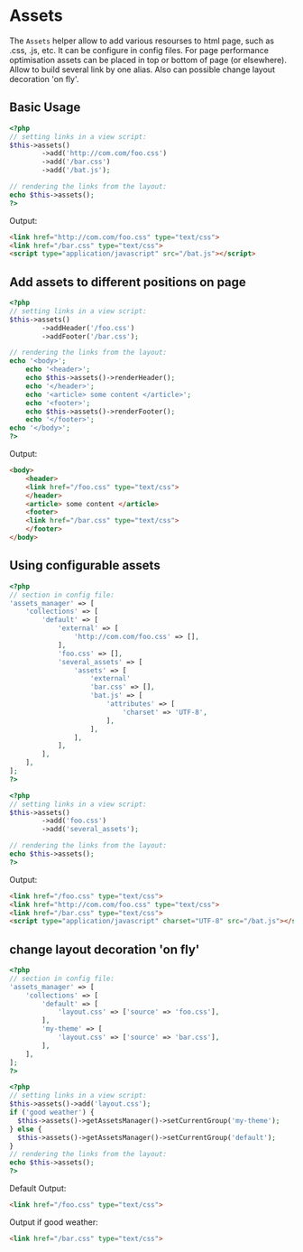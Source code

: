 # Assets

The `Assets` helper allow to add various resourses to html page, such as .css, .js, etc.
It can be configure in config files.
For page performance optimisation assets can be placed in top or bottom of page (or elsewhere).
Allow to build several link by one alias.
Also can possible change layout decoration 'on fly'.

## Basic Usage

```php
<?php
// setting links in a view script:
$this->assets()
        ->add('http://com.com/foo.css')
        ->add('/bar.css')
        ->add('/bat.js');

// rendering the links from the layout:
echo $this->assets();
?>
```

Output:

```html
<link href="http://com.com/foo.css" type="text/css">
<link href="/bar.css" type="text/css">
<script type="application/javascript" src="/bat.js"></script>
```

## Add assets to different positions on page

```php
<?php
// setting links in a view script:
$this->assets()
        ->addHeader('/foo.css')
        ->addFooter('/bar.css');

// rendering the links from the layout:
echo '<body>';
    echo '<header>';
    echo $this->assets()->renderHeader();
    echo '</header>';
    echo '<article> some content </article>';
    echo '<footer>';
    echo $this->assets()->renderFooter();
    echo '</footer>';
echo '</body>';
?>
```

Output:

```html
<body>
    <header>
    <link href="/foo.css" type="text/css">
    </header>
    <article> some content </article>
    <footer>
    <link href="/bar.css" type="text/css">
    </footer>
</body>
```

## Using configurable assets

```php
<?php
// section in config file:
'assets_manager' => [
    'collections' => [
        'default' => [
            'external' => [
                'http://com.com/foo.css' => [],
            ],
            'foo.css' => [],
            'several_assets' => [
                'assets' => [
                    'external'
                    'bar.css' => [],
                    'bat.js' => [
                        'attributes' => [
                            'charset' => 'UTF-8',
                        ],
                    ],
                ],
            ],
        ],
    ],
];
?>
```

```php
<?php
// setting links in a view script:
$this->assets()
        ->add('foo.css')
        ->add('several_assets');

// rendering the links from the layout:
echo $this->assets();
?>
```

Output:

```html
<link href="/foo.css" type="text/css">
<link href="http://com.com/foo.css" type="text/css">
<link href="/bar.css" type="text/css">
<script type="application/javascript" charset="UTF-8" src="/bat.js"></script>
```

## change layout decoration 'on fly'

```php
<?php
// section in config file:
'assets_manager' => [
    'collections' => [
        'default' => [
            'layout.css' => ['source' => 'foo.css'],
        ],
        'my-theme' => [
            'layout.css' => ['source' => 'bar.css'],
        ],
    ],
];
?>
```

```php
<?php
// setting links in a view script:
$this->assets()->add('layout.css');
if ('good weather') {
  $this->assets()->getAssetsManager()->setCurrentGroup('my-theme');
} else {
  $this->assets()->getAssetsManager()->setCurrentGroup('default');
}
// rendering the links from the layout:
echo $this->assets();
?>
```

Default Output:

```html
<link href="/foo.css" type="text/css">
```

Output if good weather:

```html
<link href="/bar.css" type="text/css">
```